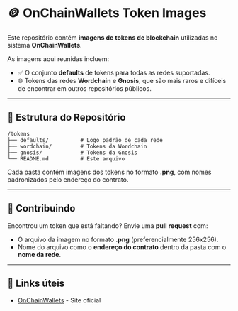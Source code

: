 # 🪙 OnChainWallets Token Images

Este repositório contém **imagens de tokens de blockchain** utilizadas no sistema **OnChainWallets**.

As imagens aqui reunidas incluem:

* ✅ O conjunto **defaults** de tokens para todas as redes suportadas.
* 🌐 Tokens das redes **Wordchain** e **Gnosis**, que são mais raros e difíceis de encontrar em outros repositórios públicos.

---

## 📂 Estrutura do Repositório

```
/tokens
├── defaults/          # Logo padrão de cada rede
├── wordchain/         # Tokens da Wordchain
├── gnosis/            # Tokens da Gnosis
└── README.md          # Este arquivo
```

Cada pasta contém imagens dos tokens no formato **.png**, com nomes padronizados pelo endereço do contrato.

---

## 🙌 Contribuindo

Encontrou um token que está faltando?
Envie uma **pull request** com:

* O arquivo da imagem no formato **.png** (preferencialmente 256x256).
* Nome do arquivo como o **endereço do contrato** dentro da pasta com o **nome da rede**.

---

## 🔗 Links úteis

* [OnChainWallets](https://onchainwallets.io) - Site oficial
